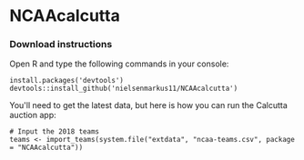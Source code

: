 # NCAAcalcutta

### Download instructions
Open R and type the following commands in your console:
```
install.packages('devtools')
devtools::install_github('nielsenmarkus11/NCAAcalcutta')
```
You'll need to get the latest data, but here is how you can run the Calcutta auction app:
```
# Input the 2018 teams
teams <- import_teams(system.file("extdata", "ncaa-teams.csv", package = "NCAAcalcutta"))
```
